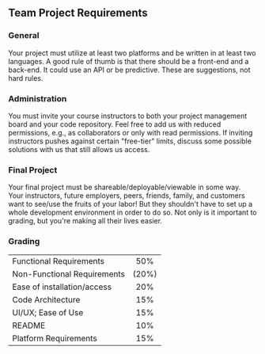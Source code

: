 ## Team Project Requirements

### General
Your project must utilize at least two platforms and be written in at least two languages. A good rule of thumb is that there should be a front-end and a back-end. It could use an API or be predictive. These are suggestions, not hard rules.

### Administration
You must invite your course instructors to both your project management board and your code repository. Feel free to add us with reduced permissions, e.g., as collaborators or only with read permissions. If inviting instructors pushes against certain "free-tier" limits, discuss some possible solutions with us that still allows us access.

### Final Project
Your final project must be shareable/deployable/viewable in some way. Your instructors, future employers, peers, friends, family, and customers want to see/use the fruits of your labor! But they shouldn't have to set up a whole development environment in order to do so. Not only is it important to grading, but you're making all their lives easier.

### Grading
|||
|:---|:---:|
|Functional Requirements|50%|
|Non-Functional Requirements|(20%)|
|Ease of installation/access|20%|
|Code Architecture|15%|
|UI/UX; Ease of Use|15%|
|README|10%|
|Platform Requirements|15%|
